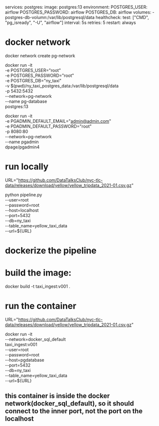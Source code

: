 services:
    postgres:
        image: postgres:13
        environment:
            POSTGRES_USER: airflow
            POSTGRES_PASSWORD: airflow
            POSTGRES_DB: airflow
        volumes:
            - postgres-db-volumn:/var/lib/postgresql/data
        healthcheck:
            test: ["CMD", "pg_isready", "-U", "airflow"]
            interval: 5s
            retries: 5
        restart: always


# docker network
docker network create pg-network

docker run -it \
    -e POSTGRES_USER="root" \
    -e POSTGRES_PASSWORD="root" \
    -e POSTGRES_DB="ny_taxi" \
    -v $(pwd)/ny_taxi_postgres_data:/var/lib/postgresql/data \
    -p 5432:5432 \
    --network=pg-network \
    --name pg-database \
    postgres:13

docker run -it \
    -e PGADMIN_DEFAULT_EMAIL="admin@admin.com" \
    -e PDADMIN_DEFAULT_PASSWORD="root" \
    -p 8080:80 \
    --network=pg-network \
    --name pgadmin \
    dpage/pgadmin4


# run locally
URL="https://github.com/DataTalksClub/nyc-tlc-data/releases/download/yellow/yellow_tripdata_2021-01.csv.gz"


python pipeline.py \
  --user=root \
  --password=root \
  --host=localhost \
  --port=5432 \
  --db=ny_taxi \
  --table_name=yellow_taxi_data \
  --url=${URL}

# dockerize the pipeline
# build the image:
docker build -t taxi_ingest:v001 .

# run the container
URL="https://github.com/DataTalksClub/nyc-tlc-data/releases/download/yellow/yellow_tripdata_2021-01.csv.gz"

docker run -it \
  --network=docker_sql_default \
  taxi_ingest:v001 \
    --user=root \
    --password=root \
    --host=pgdatabase \
    --port=5432 \
    --db=ny_taxi \
    --table_name=yellow_taxi_data \
    --url=${URL}

## this container is inside the docker network(docker_sql_default), so it should connect to the inner port, not the port on the localhost